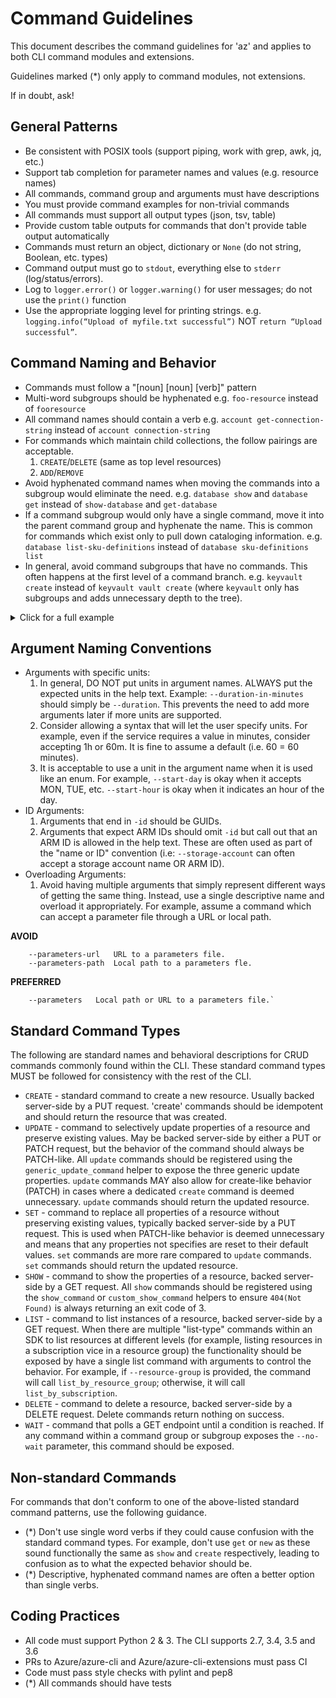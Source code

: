 # Command Guidelines

This document describes the command guidelines for 'az' and applies to both CLI command modules and extensions.

Guidelines marked (*) only apply to command modules, not extensions.

If in doubt, ask!

## General Patterns

- Be consistent with POSIX tools (support piping, work with grep, awk, jq, etc.)
- Support tab completion for parameter names and values (e.g. resource names)
- All commands, command group and arguments must have descriptions
- You must provide command examples for non-trivial commands
- All commands must support all output types (json, tsv, table)
- Provide custom table outputs for commands that don't provide table output automatically
- Commands must return an object, dictionary or `None` (do not string, Boolean, etc. types)
- Command output must go to `stdout`, everything else to `stderr` (log/status/errors).
- Log to `logger.error()` or `logger.warning()` for user messages; do not use the `print()` function
- Use the appropriate logging level for printing strings. e.g. `logging.info(“Upload of myfile.txt successful”)` NOT `return “Upload successful”`.

## Command Naming and Behavior

- Commands must follow a "[noun] [noun] [verb]" pattern
- Multi-word subgroups should be hyphenated
e.g. `foo-resource` instead of `fooresource`
- All command names should contain a verb
e.g. `account get-connection-string` instead of `account connection-string`
- For commands which maintain child collections, the follow pairings are acceptable.
  1. `CREATE`/`DELETE` (same as top level resources)
  2. `ADD`/`REMOVE`
- Avoid hyphenated command names when moving the commands into a subgroup would eliminate the need.
e.g. `database show` and `database get` instead of `show-database` and `get-database`
- If a command subgroup would only have a single command, move it into the parent command group and hyphenate the name. This is common for commands which exist only to pull down cataloging information.
e.g. `database list-sku-definitions` instead of `database sku-definitions list`
- In general, avoid command subgroups that have no commands. This often happens at the first level of a command branch.
e.g. `keyvault create` instead of `keyvault vault create` (where `keyvault` only has subgroups and adds unnecessary depth to the tree).
<details>
  <summary>Click for a full example</summary>
  <p>
  KeyVault has secrets, certificates, etc that exist within a vault. The existing (preferred) CLI structure looks like:	

    ```	
    Group	
        az keyvault: Safeguard and maintain control of keys, secrets, and certificates.	
        
    Subgroups:	
        certificate  : Manage certificates.	
        key          : Manage keys.	
        secret       : Manage secrets.	
        
    Commands:	
        create       : Create a key vault.	
        delete       : Delete a key vault.	
        delete-policy: Delete security policy settings for a Key Vault.	
        list         : List key vaults.	
        list-deleted : Gets information about the deleted vaults in a subscription.	
        purge        : Permanently deletes the specified vault.	
        recover      : Recover a key vault.	
        set-policy   : Update security policy settings for a Key Vault.	
        show         : Show details of a key vault.	
        update       : Update the properties of a key vault.	
    ```	
        
    To create a vault, you simply use `az keyvault create ...`. An alternative would be to place the vault commands into a separate subgroup, like this:	
    ```	
    Group	
        az keyvault: Safeguard and maintain control of keys, secrets, and certificates.	
        
    Subgroups:	
        certificate  : Manage certificates.	
        key          : Manage keys.	
        secret       : Manage secrets.	
        vault        : Manage vaults.	
    ```	
        
    Now, to create a vault, you have to use `az keyvault vault create ...` which is overly verbose adds unnecessary depth to the tree. The preferred style makes the command use more convenient and intuitive.
</p>
</details>

## Argument Naming Conventions

- Arguments with specific units:
  1. In general, DO NOT put units in argument names. ALWAYS put the expected units in the help text. Example: `--duration-in-minutes` should simply be `--duration`. This prevents the need to add more arguments later if more units are supported.
  2. Consider allowing a syntax that will let the user specify units. For example, even if the service requires a value in minutes, consider accepting 1h or 60m. It is fine to assume a default (i.e. 60 = 60 minutes).
  3. It is acceptable to use a unit in the argument name when it is used like an enum. For example, `--start-day` is okay when it accepts MON, TUE, etc. `--start-hour` is okay when it indicates an hour of the day.
- ID Arguments:
  1. Arguments that end in `-id` should be GUIDs.
  2. Arguments that expect ARM IDs should omit `-id` but call out that an ARM ID is allowed in the help text. These are often used as part of the "name or ID" convention (i.e: `--storage-account` can often accept a storage account name OR ARM ID).
- Overloading Arguments:
  1. Avoid having multiple arguments that simply represent different ways of getting the same thing. Instead, use a single descriptive name and overload it appropriately. For example, assume a command which can accept a parameter file through a URL or local path.

**AVOID**
```
    --parameters-url   URL to a parameters file.
    --parameters-path  Local path to a parameters fle.
```

**PREFERRED**
```
    --parameters   Local path or URL to a parameters file.`
```

## Standard Command Types

The following are standard names and behavioral descriptions for CRUD commands commonly found within the CLI. These standard command types MUST be followed for consistency with the rest of the CLI.

- `CREATE` - standard command to create a new resource. Usually backed server-side by a PUT request. 'create' commands should be idempotent and should return the resource that was created.
- `UPDATE` - command to selectively update properties of a resource and preserve existing values. May be backed server-side by either a PUT or PATCH request, but the behavior of the command should always be PATCH-like. All `update` commands should be registered using the `generic_update_command` helper to expose the three generic update properties. `update` commands MAY also allow for create-like behavior (PATCH) in cases where a dedicated `create` command is deemed unnecessary. `update` commands should return the updated resource.
- `SET` - command to replace all properties of a resource without preserving existing values, typically backed server-side by a PUT request. This is used when PATCH-like behavior is deemed unnecessary and means that any properties not specifies are reset to their default values. `set` commands are more rare compared to `update` commands. `set` commands should return the updated resource.
- `SHOW` - command to show the properties of a resource, backed server-side by a GET request. All `show` commands should be registered using the `show_command` or `custom_show_command` helpers to ensure `404(Not Found)` is always returning an exit code of 3.
- `LIST` - command to list instances of a resource, backed server-side by a GET request. When there are multiple "list-type" commands within an SDK to list resources at different levels (for example, listing resources in a subscription vice in a resource group) the functionality should be exposed by have a single list command with arguments to control the behavior. For example, if `--resource-group` is provided, the command will call `list_by_resource_group`; otherwise, it will call `list_by_subscription`.
- `DELETE` - command to delete a resource, backed server-side by a DELETE request. Delete commands return nothing on success.
- `WAIT` - command that polls a GET endpoint until a condition is reached. If any command within a command group or subgroup exposes
  the `--no-wait` parameter, this command should be exposed.

## Non-standard Commands

For commands that don't conform to one of the above-listed standard command patterns, use the following guidance.

- (*) Don't use single word verbs if they could cause confusion with the standard command types. For example, don't use `get` or `new` as these sound functionally the same as `show` and `create` respectively, leading to confusion as to what the expected behavior should be.
- (*) Descriptive, hyphenated command names are often a better option than single verbs.

## Coding Practices

- All code must support Python 2 & 3.
The CLI supports 2.7, 3.4, 3.5 and 3.6
- PRs to Azure/azure-cli and Azure/azure-cli-extensions must pass CI
- Code must pass style checks with pylint and pep8
- (*) All commands should have tests
